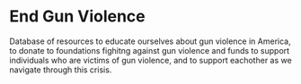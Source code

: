 # End Gun Violence

Database of resources to educate ourselves about gun violence in America, to donate to foundations fighitng against gun violence and funds to support individuals who are victims of gun violence, and to support eachother as we navigate through this crisis.  
